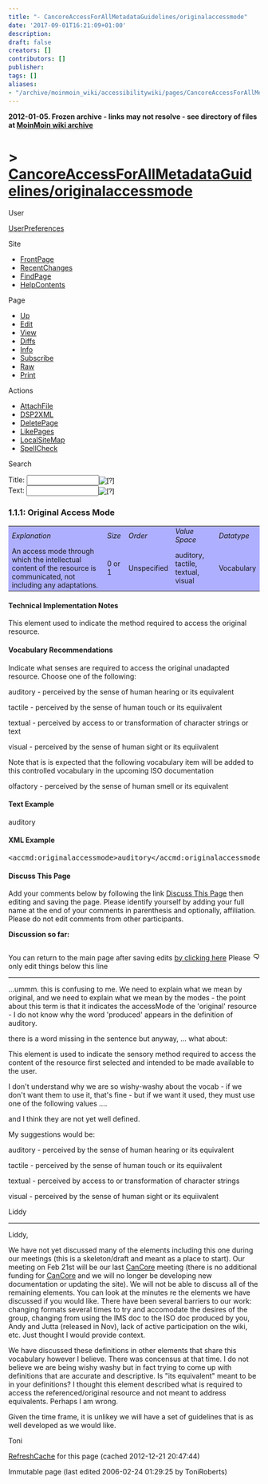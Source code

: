 ```yaml
---
title: "- CancoreAccessForAllMetadataGuidelines/originalaccessmode"
date: '2017-09-01T16:21:09+01:00'
description: 
draft: false
creators: []
contributors: []
publisher: 
tags: []
aliases:
- "/archive/moinmoin_wiki/accessibilitywiki/pages/CancoreAccessForAllMetadataGuidelines_2foriginalaccessmode.html"
---
```


**2012-01-05. Frozen archive - links may not resolve - see directory of files at [MoinMoin wiki archive](/moinmoin-wiki-archive/)**

# > [CancoreAccessForAllMetadataGuidelines/originalaccessmode](http://dublincore.org/accessibilitywiki/CancoreAccessForAllMetadataGuidelines_2foriginalaccessmode?action=fullsearch&value=%2Foriginalaccessmode&literal=1&case=1&context=40 "Click here to do a full-text search for this title")

User

 [UserPreferences](http://dublincore.org/accessibilitywiki/UserPreferences)
  

Site

- [FrontPage](http://dublincore.org/accessibilitywiki/FrontPage)
- [RecentChanges](http://dublincore.org/accessibilitywiki/RecentChanges)
- [FindPage](http://dublincore.org/accessibilitywiki/FindPage)
- [HelpContents](http://dublincore.org/accessibilitywiki/HelpContents)

Page

- [Up](http://dublincore.org/accessibilitywiki/CancoreAccessForAllMetadataGuidelines "Up")
- [Edit](http://dublincore.org/accessibilitywiki/CancoreAccessForAllMetadataGuidelines_2foriginalaccessmode?action=edit "Edit")
- [View](http://dublincore.org/accessibilitywiki/CancoreAccessForAllMetadataGuidelines_2foriginalaccessmode "View")
- [Diffs](http://dublincore.org/accessibilitywiki/CancoreAccessForAllMetadataGuidelines_2foriginalaccessmode?action=diff "Diffs")
- [Info](http://dublincore.org/accessibilitywiki/CancoreAccessForAllMetadataGuidelines_2foriginalaccessmode?action=info "Info")
- [Subscribe](http://dublincore.org/accessibilitywiki/CancoreAccessForAllMetadataGuidelines_2foriginalaccessmode?action=subscribe "Subscribe")
- [Raw](http://dublincore.org/accessibilitywiki/CancoreAccessForAllMetadataGuidelines_2foriginalaccessmode?action=raw "Raw")
- [Print](http://dublincore.org/accessibilitywiki/CancoreAccessForAllMetadataGuidelines_2foriginalaccessmode?action=print "Print")

Actions

- [AttachFile](http://dublincore.org/accessibilitywiki/CancoreAccessForAllMetadataGuidelines_2foriginalaccessmode?action=AttachFile)
- [DSP2XML](http://dublincore.org/accessibilitywiki/CancoreAccessForAllMetadataGuidelines_2foriginalaccessmode?action=DSP2XML)
- [DeletePage](http://dublincore.org/accessibilitywiki/CancoreAccessForAllMetadataGuidelines_2foriginalaccessmode?action=DeletePage)
- [LikePages](http://dublincore.org/accessibilitywiki/CancoreAccessForAllMetadataGuidelines_2foriginalaccessmode?action=LikePages)
- [LocalSiteMap](http://dublincore.org/accessibilitywiki/CancoreAccessForAllMetadataGuidelines_2foriginalaccessmode?action=LocalSiteMap)
- [SpellCheck](http://dublincore.org/accessibilitywiki/CancoreAccessForAllMetadataGuidelines_2foriginalaccessmode?action=SpellCheck)

Search

<form method="POST" action="/accessibilitywiki/CancoreAccessForAllMetadataGuidelines_2foriginalaccessmode">
<p>
<input name="action" value="inlinesearch" type="hidden">
<input name="context" value="40" type="hidden">
Title: <input name="text_title" size="15" maxlength="50" type="text"><input src="CancoreAccessForAllMetadataGuidelines_2foriginalaccessmode_files/moin-search.png" name="button_title" alt="[?]" type="image"><br>Text: <input name="text_full" size="15" maxlength="50" type="text"><input src="CancoreAccessForAllMetadataGuidelines_2foriginalaccessmode_files/moin-search.png" name="button_full" alt="[?]" type="image">
</p>
</form>

### 1.1.1: Original Access Mode

<table bgcolor="#AFAFFF" width="50%">
  <tbody>
    <tr>
      <td>
        <em>Explanation</em>
      </td>
      <td>
        <em>Size</em>
      </td>
      <td>
        <em>Order</em>
      </td>
      <td>
        <em>Value Space</em>
      </td>
      <td>
        <em>Datatype</em>
      </td>
    </tr>
    <tr>
      <td>
        An access mode through which the intellectual content of the resource is communicated, not including any adaptations.</td>
      <td>
        0 or 1</td>
      <td>
        Unspecified</td>
      <td>
        auditory, tactile, textual, visual</td>
      <td>
        Vocabulary</td>
    </tr>
  </tbody>
</table>


#### Technical Implementation Notes
This element used to indicate the method required to access the original resource. 
#### Vocabulary Recommendations
Indicate what senses are required to access the original unadapted resource. Choose one of the following: 

auditory - perceived by the sense of human hearing or its equivalent

tactile - perceived by the sense of human touch or its equiivalent

textual - perceived by access to or transformation of character strings or text

visual - perceived by the sense of human sight or its equiivalent

Note that is is expected that the following vocabulary item will be added to this controlled vocabulary in the upcoming ISO documentation

olfactory - perceived by the sense of human smell or its equivalent

#### Text Example
auditory 
#### XML Example
<pre>&lt;accmd:originalaccessmode&gt;auditory&lt;/accmd:originalaccessmode&gt;</pre>

#### Discuss This Page
Add your comments below by following the link [Discuss This Page](http://dublincore.org/accessibilitywiki/CancoreAccessForAllMetadataGuidelines_2foriginalaccessmode_2fDiscuss) then editing and saving the page. Please identify yourself by adding your full name at the end of your comments in parenthesis and optionally, affiliation. Please do not edit comments from other participants. 

**Discussion so far:**

## [<img src="CancoreAccessForAllMetadataGuidelines_2foriginalaccessmode_files/moin-edit.png" alt="Edit" align="right" height="12" width="12">](http://dublincore.org/accessibilitywiki/CancoreAccessForAllMetadataGuidelines_2foriginalaccessmode_2fDiscuss?action=edit&backto=CancoreAccessForAllMetadataGuidelines%2Foriginalaccessmode) [](http://dublincore.org/accessibilitywiki/CancoreAccessForAllMetadataGuidelines_2foriginalaccessmode_2fDiscuss)

You can return to the main page after saving edits [by clicking here](http://dublincore.org/accessibilitywiki/CancoreAccessForAllMetadataGuidelines_2foriginalaccessmode) Please only edit things below this line 
* * *
 ...ummm. this is confusing to me. We need to explain what we mean by original, and we need to explain what we mean by the modes - the point about this term is that it indicates the accessMode of the 'original' resource - I do not know why the word 'produced' appears in the definition of auditory. 

there is a word missing in the sentence but anyway, ... what about:

This element is used to indicate the sensory method required to access the content of the resource first selected and intended to be made available to the user.

I don't understand why we are so wishy-washy about the vocab - if we don't want them to use it, that's fine - but if we want it used, they must use one of the following values ....

and I think they are not yet well defined.

My suggestions would be:

auditory - perceived by the sense of human hearing or its equivalent

tactile - perceived by the sense of human touch or its equiivalent

textual - perceived by access to or transformation of character strings

visual - perceived by the sense of human sight or its equiivalent

Liddy

* * *

Liddy,

We have not yet discussed many of the elements including this one during our meetings (this is a skeleton/draft and meant as a place to start). Our meeting on Feb 21st will be our last [CanCore](http://dublincore.org/accessibilitywiki/CanCore) meeting (there is no additional funding for [CanCore](http://dublincore.org/accessibilitywiki/CanCore) and we will no longer be developing new documentation or updating the site). We will not be able to discuss all of the remaining elements. You can look at the minutes re the elements we have discussed if you would like. There have been several barriers to our work: changing formats several times to try and accomodate the desires of the group, changing from using the IMS doc to the ISO doc produced by you, Andy and Jutta (released in Nov), lack of active participation on the wiki, etc. Just thought I would provide context.

We have discussed these definitions in other elements that share this vocabulary however I believe. There was concensus at that time. I do not believe we are being wishy washy but in fact trying to come up with definitions that are accurate and descriptive. Is "its equivalent" meant to be in your definitions? I thought this element described what is required to access the referenced/original resource and not meant to address equivalents. Perhaps I am wrong.

Given the time frame, it is unlikey we will have a set of guidelines that is as well developed as we would like.

Toni

 [RefreshCache](http://dublincore.org/accessibilitywiki/CancoreAccessForAllMetadataGuidelines_2foriginalaccessmode?action=refresh&arena=Page.py&key=CancoreAccessForAllMetadataGuidelines_2foriginalaccessmode.text_html) for this page (cached 2012-12-21 20:47:44)  

Immutable page (last edited 2006-02-24 01:29:25 by ToniRoberts)

